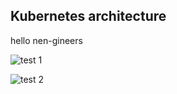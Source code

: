 
## Kubernetes architecture

hello nen-gineers

![test 1](/katacoda-scenarios/scenarios/kubernetes-101/assets/k8s-arch1.png)


![test 2](/dfrnascimento/scenarios/kubernetes-101/assets/k8s-arch1.png)
